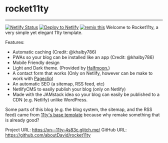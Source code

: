 # rocket11ty
***
[![Netlify Status](https://api.netlify.com/api/v1/badges/c0521ca1-b532-44c0-b265-d4531b676f98/deploy-status)](https://app.netlify.com/sites/rocket11ty/deploys)
[![Deploy to Netlify](https://www.netlify.com/img/deploy/button.svg)](https://app.netlify.com/start/deploy?repository=https://github.com/aboutDavid/rocket11ty)
[![remix this](https://cdn.glitch.com/2bdfb3f8-05ef-4035-a06e-2043962a3a13%2Fremix%402x.png?1513093958726)](https://glitch.com/edit/?utm_content=project_xn--11ty-4s83c&utm_source=remix_this&utm_medium=button&utm_campaign=glitchButton#!/remix/xn--11ty-4s83c)
Welcome to Rocket11ty, a very simple yet elegant 11ty template.

Features: 
- Automatic caching (Credit: @khalby786) 
- PWAs so your blog can be installed like an app (Credit: @khalby786) 
- Mobile Friendly design
- Light and Dark theme. (Provided by <a href="https://www.gethalfmoon.com/">Halfmoon.</a>)
- A contact form that works (Only on Netlify, however can be make to work with [Pageclip](https://pageclip.co/))
- An automatic SEO (a sitemap, RSS feed, etc)
- NetlifyCMS to easily publish your blog (only on Netlify)
- Made with the JAMstack idea so your blog can easily be published to a CDN (e.g. Netlify) unlike WordPress.

Some parts of this blog (e.g. the blog system, the sitemap, and the RSS feed) came from [11ty's base template](https://github.com/11ty/eleventy-base-blog) because why remake something that is already good?

Project URL: https://xn--11ty-4s83c.glitch.me/
GitHub URL: https://github.com/aboutDavid/rocket11ty
